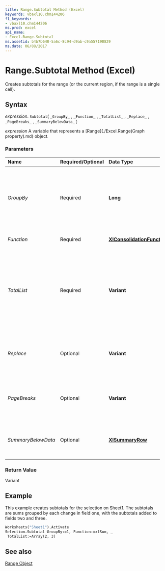 ```yaml
---
title: Range.Subtotal Method (Excel)
keywords: vbaxl10.chm144206
f1_keywords:
- vbaxl10.chm144206
ms.prod: excel
api_name:
- Excel.Range.Subtotal
ms.assetid: b4b7b640-5a6c-8c94-d9ab-c9a557190829
ms.date: 06/08/2017
---
```



# Range.Subtotal Method (Excel)

Creates subtotals for the range (or the current region, if the range is a single cell).


## Syntax

 _expression_. `Subtotal`( `_GroupBy_` , `_Function_` , `_TotalList_` , `_Replace_` , `_PageBreaks_` , `_SummaryBelowData_` )

 _expression_ A variable that represents a [Range](./Excel.Range(Graph property).md) object.


### Parameters



|**Name**|**Required/Optional**|**Data Type**|**Description**|
|:-----|:-----|:-----|:-----|
| _GroupBy_|Required| **Long**|The field to group by, as a one-based integer offset. For more information, see the example.|
| _Function_|Required| **[XlConsolidationFunction](Excel.XlConsolidationFunction.md)**|. The subtotal function.|
| _TotalList_|Required| **Variant**|An array of 1-based field offsets, indicating the fields to which the subtotals are added. For more information, see the example.|
| _Replace_|Optional| **Variant**| **True** to replace existing subtotals. The default value is **True** .|
| _PageBreaks_|Optional| **Variant**| **True** to add page breaks after each group. The default value is **False** .|
| _SummaryBelowData_|Optional| **[XlSummaryRow](Excel.XlSummaryRow.md)**|. Places the summary data relative to the subtotal.|

### Return Value

Variant


## Example

This example creates subtotals for the selection on Sheet1. The subtotals are sums grouped by each change in field one, with the subtotals added to fields two and three.


```vb
Worksheets("Sheet1").Activate 
Selection.Subtotal GroupBy:=1, Function:=xlSum, _ 
 TotalList:=Array(2, 3)
```


## See also


[Range Object](Excel.Range(objec).md)

